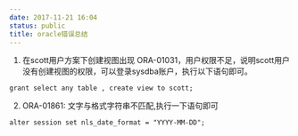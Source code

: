 ```yaml
---
date: 2017-11-21 16:04
status: public
title: oracle错误总结
---
```


1. 在scott用户方案下创建视图出现 ORA-01031，用户权限不足，说明scott用户没有创建视图的权限，可以登录sysdba账户，执行以下语句即可。
```oracle
grant select any table , create view to scott;
```
2. ORA-01861: 文字与格式字符串不匹配,执行一下语句即可
```oracle
alter session set nls_date_format = "YYYY-MM-DD";
```